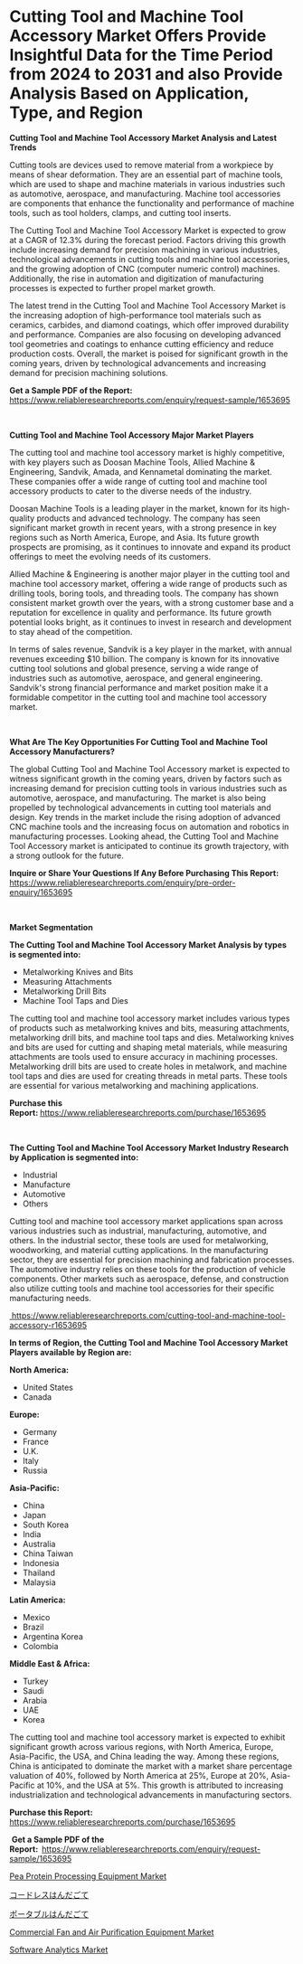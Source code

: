 <p><h1>Cutting Tool and Machine Tool Accessory Market Offers Provide Insightful Data for the Time Period from 2024 to 2031 and also Provide Analysis Based on Application, Type, and Region</h1></p><p><strong>Cutting Tool and Machine Tool Accessory Market Analysis and Latest Trends</strong></p>
<p><p>Cutting tools are devices used to remove material from a workpiece by means of shear deformation. They are an essential part of machine tools, which are used to shape and machine materials in various industries such as automotive, aerospace, and manufacturing. Machine tool accessories are components that enhance the functionality and performance of machine tools, such as tool holders, clamps, and cutting tool inserts.</p><p>The Cutting Tool and Machine Tool Accessory Market is expected to grow at a CAGR of 12.3% during the forecast period. Factors driving this growth include increasing demand for precision machining in various industries, technological advancements in cutting tools and machine tool accessories, and the growing adoption of CNC (computer numeric control) machines. Additionally, the rise in automation and digitization of manufacturing processes is expected to further propel market growth.</p><p>The latest trend in the Cutting Tool and Machine Tool Accessory Market is the increasing adoption of high-performance tool materials such as ceramics, carbides, and diamond coatings, which offer improved durability and performance. Companies are also focusing on developing advanced tool geometries and coatings to enhance cutting efficiency and reduce production costs. Overall, the market is poised for significant growth in the coming years, driven by technological advancements and increasing demand for precision machining solutions.</p></p>
<p><strong>Get a Sample PDF of the Report:&nbsp;</strong> <a href="https://www.reliableresearchreports.com/enquiry/request-sample/1653695">https://www.reliableresearchreports.com/enquiry/request-sample/1653695</a></p>
<p>&nbsp;</p>
<p><strong>Cutting Tool and Machine Tool Accessory Major Market Players</strong></p>
<p><p>The cutting tool and machine tool accessory market is highly competitive, with key players such as Doosan Machine Tools, Allied Machine & Engineering, Sandvik, Amada, and Kennametal dominating the market. These companies offer a wide range of cutting tool and machine tool accessory products to cater to the diverse needs of the industry.</p><p>Doosan Machine Tools is a leading player in the market, known for its high-quality products and advanced technology. The company has seen significant market growth in recent years, with a strong presence in key regions such as North America, Europe, and Asia. Its future growth prospects are promising, as it continues to innovate and expand its product offerings to meet the evolving needs of its customers.</p><p>Allied Machine & Engineering is another major player in the cutting tool and machine tool accessory market, offering a wide range of products such as drilling tools, boring tools, and threading tools. The company has shown consistent market growth over the years, with a strong customer base and a reputation for excellence in quality and performance. Its future growth potential looks bright, as it continues to invest in research and development to stay ahead of the competition.</p><p>In terms of sales revenue, Sandvik is a key player in the market, with annual revenues exceeding $10 billion. The company is known for its innovative cutting tool solutions and global presence, serving a wide range of industries such as automotive, aerospace, and general engineering. Sandvik's strong financial performance and market position make it a formidable competitor in the cutting tool and machine tool accessory market.</p></p>
<p>&nbsp;</p>
<p><strong>What Are The Key Opportunities For Cutting Tool and Machine Tool Accessory Manufacturers?</strong></p>
<p><p>The global Cutting Tool and Machine Tool Accessory market is expected to witness significant growth in the coming years, driven by factors such as increasing demand for precision cutting tools in various industries such as automotive, aerospace, and manufacturing. The market is also being propelled by technological advancements in cutting tool materials and design. Key trends in the market include the rising adoption of advanced CNC machine tools and the increasing focus on automation and robotics in manufacturing processes. Looking ahead, the Cutting Tool and Machine Tool Accessory market is anticipated to continue its growth trajectory, with a strong outlook for the future.</p></p>
<p><strong>Inquire or Share Your Questions If Any Before Purchasing This Report:</strong> <a href="https://www.reliableresearchreports.com/enquiry/pre-order-enquiry/1653695">https://www.reliableresearchreports.com/enquiry/pre-order-enquiry/1653695</a></p>
<p>&nbsp;</p>
<p><strong>Market Segmentation</strong></p>
<p><strong>The Cutting Tool and Machine Tool Accessory Market Analysis by types is segmented into:</strong></p>
<p><ul><li>Metalworking Knives and Bits</li><li>Measuring Attachments</li><li>Metalworking Drill Bits</li><li>Machine Tool Taps and Dies</li></ul></p>
<p><p>The cutting tool and machine tool accessory market includes various types of products such as metalworking knives and bits, measuring attachments, metalworking drill bits, and machine tool taps and dies. Metalworking knives and bits are used for cutting and shaping metal materials, while measuring attachments are tools used to ensure accuracy in machining processes. Metalworking drill bits are used to create holes in metalwork, and machine tool taps and dies are used for creating threads in metal parts. These tools are essential for various metalworking and machining applications.</p></p>
<p><strong>Purchase this Report:&nbsp;</strong><a href="https://www.reliableresearchreports.com/purchase/1653695">https://www.reliableresearchreports.com/purchase/1653695</a></p>
<p>&nbsp;</p>
<p><strong>The Cutting Tool and Machine Tool Accessory Market Industry Research by Application is segmented into:</strong></p>
<p><ul><li>Industrial</li><li>Manufacture</li><li>Automotive</li><li>Others</li></ul></p>
<p><p>Cutting tool and machine tool accessory market applications span across various industries such as industrial, manufacturing, automotive, and others. In the industrial sector, these tools are used for metalworking, woodworking, and material cutting applications. In the manufacturing sector, they are essential for precision machining and fabrication processes. The automotive industry relies on these tools for the production of vehicle components. Other markets such as aerospace, defense, and construction also utilize cutting tools and machine tool accessories for their specific manufacturing needs.</p></p>
<p><a href="https://www.reliableresearchreports.com/cutting-tool-and-machine-tool-accessory-r1653695">&nbsp;https://www.reliableresearchreports.com/cutting-tool-and-machine-tool-accessory-r1653695</a></p>
<p><strong>In terms of Region, the Cutting Tool and Machine Tool Accessory Market Players available by Region are:</strong></p>
<p>
    <p> <strong> North America: </strong>
        <ul>
            <li>United States</li>
            <li>Canada</li>
        </ul>
        </p> 
    <p> <strong> Europe: </strong>
        <ul>
            <li>Germany</li>
            <li>France</li>
            <li>U.K.</li>
            <li>Italy</li>
            <li>Russia</li>
        </ul>
        </p> 
    <p> <strong> Asia-Pacific: </strong>
        <ul>
            <li>China</li>
            <li>Japan</li>
            <li>South Korea</li>
            <li>India</li>
            <li>Australia</li>
            <li>China Taiwan</li>
            <li>Indonesia</li>
            <li>Thailand</li>
            <li>Malaysia</li>
        </ul>
        </p> 
    <p> <strong> Latin America: </strong>
        <ul>
            <li>Mexico</li>
            <li>Brazil</li>
            <li>Argentina Korea</li>
            <li>Colombia</li>
        </ul>
        </p> 
    <p> <strong> Middle East & Africa: </strong>
        <ul>
            <li>Turkey</li>
            <li>Saudi</li>
            <li>Arabia</li>
            <li>UAE</li>
            <li>Korea</li>
        </ul>
    </p>
    </p>
<p><p>The cutting tool and machine tool accessory market is expected to exhibit significant growth across various regions, with North America, Europe, Asia-Pacific, the USA, and China leading the way. Among these regions, China is anticipated to dominate the market with a market share percentage valuation of 40%, followed by North America at 25%, Europe at 20%, Asia-Pacific at 10%, and the USA at 5%. This growth is attributed to increasing industrialization and technological advancements in manufacturing sectors.</p></p>
<p><strong>Purchase this Report: </strong><a href="https://www.reliableresearchreports.com/purchase/1653695">https://www.reliableresearchreports.com/purchase/1653695</a></p>
<p>&nbsp;<strong>Get a Sample PDF of the Report:&nbsp;&nbsp;</strong><a href="https://www.reliableresearchreports.com/enquiry/request-sample/1653695">https://www.reliableresearchreports.com/enquiry/request-sample/1653695</a></p>
<p><strong></strong></p>
<p><p><a href="https://www.linkedin.com/pulse/pea-protein-processing-equipmentnbspmarket-focuses-o5arf">Pea Protein Processing Equipment Market</a></p><p><a href="https://github.com/RaeJenkins1952/Market-Research-Report-List-1/blob/main/955576256803.md">コードレスはんだごて</a></p><p><a href="https://github.com/andrade7361/Market-Research-Report-List-1/blob/main/746175956802.md">ポータブルはんだごて</a></p><p><a href="https://github.com/Sinjinluong3e0awx2m195k76/Market-Research-Report-List-2/blob/main/commercial-fan-and-air-purification-equipment-market.md">Commercial Fan and Air Purification Equipment Market</a></p><p><a href="https://www.linkedin.com/pulse/software-analytics-market-competitive-analysis-trends-forecast-q4fcc">Software Analytics Market</a></p></p>